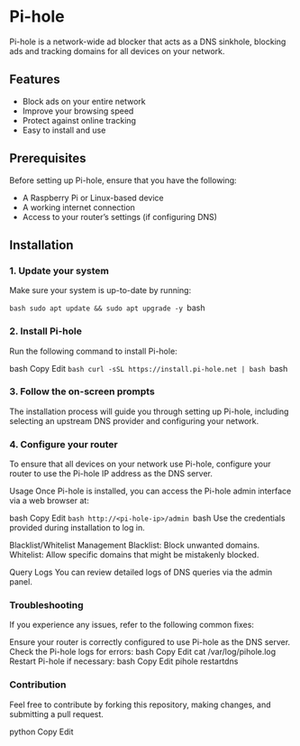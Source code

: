 # Pi-hole

Pi-hole is a network-wide ad blocker that acts as a DNS sinkhole, blocking ads and tracking domains for all devices on your network.

## Features
- Block ads on your entire network
- Improve your browsing speed
- Protect against online tracking
- Easy to install and use

## Prerequisites
Before setting up Pi-hole, ensure that you have the following:
- A Raspberry Pi or Linux-based device
- A working internet connection
- Access to your router’s settings (if configuring DNS)

## Installation

### **1. Update your system**
Make sure your system is up-to-date by running:


```bash sudo apt update && sudo apt upgrade -y ```bash

### 2. Install Pi-hole
Run the following command to install Pi-hole:

bash
Copy
Edit
```bash curl -sSL https://install.pi-hole.net | bash ```bash

### 3. Follow the on-screen prompts
The installation process will guide you through setting up Pi-hole, including selecting an upstream DNS provider and configuring your network.

<!-- Replace with your image -->
### 4. Configure your router
To ensure that all devices on your network use Pi-hole, configure your router to use the Pi-hole IP address as the DNS server.

<!-- Replace with your image -->
Usage
Once Pi-hole is installed, you can access the Pi-hole admin interface via a web browser at:

bash
Copy
Edit
```bash http://<pi-hole-ip>/admin ```bash
Use the credentials provided during installation to log in.

<!-- Replace with your image -->
Blacklist/Whitelist Management
Blacklist: Block unwanted domains.
Whitelist: Allow specific domains that might be mistakenly blocked.
<!-- Replace with your image -->
Query Logs
You can review detailed logs of DNS queries via the admin panel.

<!-- Replace with your image -->
### Troubleshooting
If you experience any issues, refer to the following common fixes:

Ensure your router is correctly configured to use Pi-hole as the DNS server.
Check the Pi-hole logs for errors:
bash
Copy
Edit
cat /var/log/pihole.log
Restart Pi-hole if necessary:
bash
Copy
Edit
pihole restartdns

### Contribution
Feel free to contribute by forking this repository, making changes, and submitting a pull request.

python
Copy
Edit

